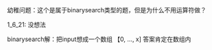 幼稚问题：这个是属于binarysearch类型的题，但是为什么不用运算符做？

1_6_21: 没想法

binarysearch解：把input想成一个数组 【0, ..., x] 答案肯定在数组内